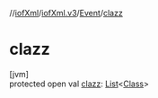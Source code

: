 //[iofXml](../../../index.md)/[iofXml.v3](../index.md)/[Event](index.md)/[clazz](clazz.md)

# clazz

[jvm]\
protected open val [clazz](clazz.md): [List](https://docs.oracle.com/javase/8/docs/api/java/util/List.html)<[Class](../-class/index.md)>
